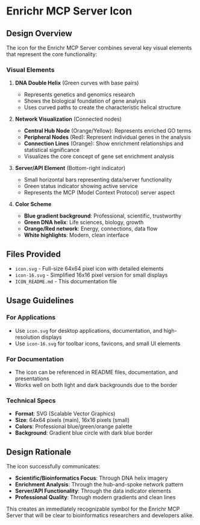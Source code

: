 # Enrichr MCP Server Icon

## Design Overview

The icon for the Enrichr MCP Server combines several key visual elements that represent the core functionality:

### Visual Elements

1. **DNA Double Helix** (Green curves with base pairs)
   - Represents genetics and genomics research
   - Shows the biological foundation of gene analysis
   - Uses curved paths to create the characteristic helical structure

2. **Network Visualization** (Connected nodes)
   - **Central Hub Node** (Orange/Yellow): Represents enriched GO terms
   - **Peripheral Nodes** (Red): Represent individual genes in the analysis
   - **Connection Lines** (Orange): Show enrichment relationships and statistical significance
   - Visualizes the core concept of gene set enrichment analysis

3. **Server/API Element** (Bottom-right indicator)
   - Small horizontal bars representing data/server functionality
   - Green status indicator showing active service
   - Represents the MCP (Model Context Protocol) server aspect

4. **Color Scheme**
   - **Blue gradient background**: Professional, scientific, trustworthy
   - **Green DNA helix**: Life sciences, biology, growth
   - **Orange/Red network**: Energy, connections, data flow
   - **White highlights**: Modern, clean interface

## Files Provided

- `icon.svg` - Full-size 64x64 pixel icon with detailed elements
- `icon-16.svg` - Simplified 16x16 pixel version for small displays
- `ICON_README.md` - This documentation file

## Usage Guidelines

### For Applications
- Use `icon.svg` for desktop applications, documentation, and high-resolution displays
- Use `icon-16.svg` for toolbar icons, favicons, and small UI elements

### For Documentation
- The icon can be referenced in README files, documentation, and presentations
- Works well on both light and dark backgrounds due to the border

### Technical Specs
- **Format**: SVG (Scalable Vector Graphics)
- **Size**: 64x64 pixels (main), 16x16 pixels (small)
- **Colors**: Professional blue/green/orange palette
- **Background**: Gradient blue circle with dark blue border

## Design Rationale

The icon successfully communicates:
- **Scientific/Bioinformatics Focus**: Through DNA helix imagery
- **Enrichment Analysis**: Through the hub-and-spoke network pattern
- **Server/API Functionality**: Through the data indicator elements
- **Professional Quality**: Through modern gradients and clean lines

This creates an immediately recognizable symbol for the Enrichr MCP Server that will be clear to bioinformatics researchers and developers alike. 